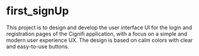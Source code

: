 # first_signUp
This project is to design and develop the user interface UI for the login and registration pages of the Cignifi application, with a focus on a simple and modern user experience UX. The design is based on calm colors with clear and easy-to-use buttons.
